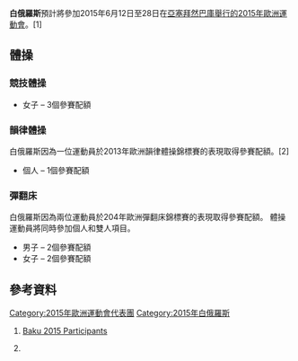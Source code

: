 **白俄羅斯**預計將參加2015年6月12日至28日在[亞塞拜然](https://zh.wikipedia.org/wiki/亞塞拜然 "wikilink")[巴庫舉行的](https://zh.wikipedia.org/wiki/巴庫 "wikilink")[2015年歐洲運動會](../Page/2015年歐洲運動會.md "wikilink")。\[1\]

## 體操

### 競技體操

  - 女子 – 3個參賽配額

### 韻律體操

白俄羅斯因為一位運動員於2013年歐洲韻律體操錦標賽的表現取得參賽配額。\[2\]

  - 個人 – 1個參賽配額

### 彈翻床

白俄羅斯因為兩位運動員於204年歐洲彈翻床錦標賽的表現取得參賽配額。 體操運動員將同時參加個人和雙人項目。

  - 男子 – 2個參賽配額
  - 女子 – 2個參賽配額

## 參考資料

[Category:2015年歐洲運動會代表團](https://zh.wikipedia.org/wiki/Category:2015年歐洲運動會代表團 "wikilink")
[Category:2015年白俄羅斯](https://zh.wikipedia.org/wiki/Category:2015年白俄羅斯 "wikilink")

1.  [Baku 2015
    Participants](http://www.baku2015.com/en/european-games/participants.aspx)

2.